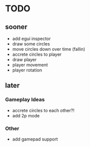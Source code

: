 # TODO

## sooner

- add egui inspector
- draw some circles
- move circles down over time (fallin)
- accrete circles to player
- draw player
- player movement
- player rotation

## later

### Gameplay Ideas

- accrete circles to each other?!
- add 2p mode

### Other

- add gamepad support

